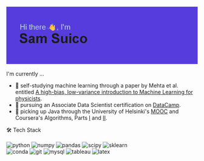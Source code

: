 ![Header](https://github.com/hydroforth/hydroforth/blob/main/banner.png?raw=true)

I'm currently ...
- 🌱 self-studying machine learning through a paper by Mehta et al. entitled [A high-bias, low-variance introduction to Machine Learning for physicists](https://arxiv.org/abs/1803.08823).
- 🚀 pursuing an Associate Data Scientist certification on [DataCamp](https://www.datacamp.com/portfolio/johnsamuelsuico).
- 🔭 picking up Java through the University of Helsinki's [MOOC](https://java-programming.mooc.fi/) and Coursera's Algorithms, Parts [I](https://www.coursera.org/learn/algorithms-part1) and [II](https://www.coursera.org/learn/algorithms-part2).


🛠️ Tech Stack <br> <br>
![python](https://img.shields.io/badge/Python-FFD43B?style=for-the-badge&logo=python&logoColor=blue)
![numpy](https://img.shields.io/badge/Numpy-777BB4?style=for-the-badge&logo=numpy&logoColor=white)
![pandas](https://img.shields.io/badge/Pandas-2C2D72?style=for-the-badge&logo=pandas&logoColor=white)
![scipy](https://img.shields.io/badge/SciPy-654FF0?style=for-the-badge&logo=SciPy&logoColor=white)
![sklearn](https://img.shields.io/badge/scikit_learn-F7931E?style=for-the-badge&logo=scikit-learn&logoColor=white) <br>
![conda](https://img.shields.io/badge/conda-342B029.svg?&style=for-the-badge&logo=anaconda&logoColor=white)
![git](https://img.shields.io/badge/GIT-E44C30?style=for-the-badge&logo=git&logoColor=white)
![mysql](https://img.shields.io/badge/MySQL-005C84?style=for-the-badge&logo=mysql&logoColor=white)
![tableau](https://img.shields.io/badge/Tableau-E97627?style=for-the-badge&logo=Tableau&logoColor=white)
![latex](https://img.shields.io/badge/LaTeX-47A141?style=for-the-badge&logo=LaTeX&logoColor=white)



<!--
![image]({BadgeURLHere})
-->

<!-- ![Hydroforth's GitHub stats](https://github-readme-stats.vercel.app/api?username=hydroforth&show_icons=true&theme=transparent) -->

<!--
**Hydroforth/Hydroforth** is a ✨ _special_ ✨ repository because its `README.md` (this file) appears on your GitHub profile.

Here are some ideas to get you started:

- 🔭 I’m currently working on ...
- 🌱 I’m currently learning ...
- 👯 I’m looking to collaborate on ...
- 🤔 I’m looking for help with ...
- 💬 Ask me about ...
- 📫 How to reach me: ...
- 😄 Pronouns: ...
- ⚡ Fun fact: ...
-->
